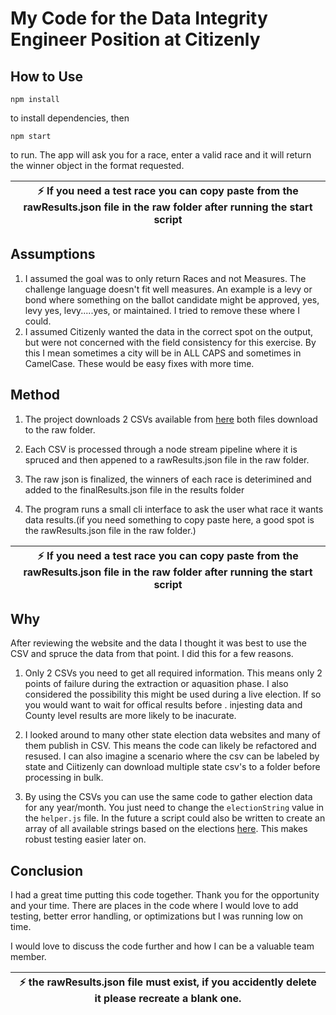 # My Code for the Data Integrity Engineer Position at Citizenly

## How to Use
```
npm install
``` 
to install dependencies, then

```
npm start
```
to run.  The app will ask you for a race, enter a valid race and it will return the winner object in the format requested.

| :zap:    If you need a test race you can copy paste from the rawResults.json file in the raw folder after running the start script 
|-----------------------------------------|

## Assumptions
1. I assumed the goal was to only return Races and not Measures.  The challenge language doesn't fit well  measures.  An example is a levy or bond where something on the ballot candidate might be approved, yes, levy yes, levy.....yes, or maintained.  I tried to remove these where I could.  
2. I assumed Citizenly wanted the data in the correct spot on the output, but were not concerned with the field consistency for this exercise.  By this I mean sometimes a city will be in ALL CAPS and sometimes in CamelCase.  These would be easy fixes with more time.  



## Method
1. The project downloads 2 CSVs available from [here](https://results.vote.wa.gov/results/20221108/export.html) both files download to the raw folder.

2. Each CSV is processed through a node stream pipeline where it is spruced and then appened to a rawResults.json file in the raw folder.

3. The raw json is finalized, the winners of each race is deterimined and added to the finalResults.json file in the results folder

4. The program runs a small cli interface to ask the user what race it wants data results.(if you need something to copy paste here, a good spot is the rawResults.json file in the raw folder.)

| :zap:    If you need a test race you can copy paste from the rawResults.json file in the raw folder after running the start script 
|-----------------------------------------|

## Why
After reviewing the website and the data I thought it was best to use the CSV and spruce the data from that point.  I did this for a few reasons.

1. Only 2 CSVs you need to get all required information.  This means only 2 points of failure during the extraction or aquasition phase.  I also considered the possibility this might be used during a live election.  If so you would want to wait for offical results before . injesting data and County level results are more likely to be inacurate.  

2. I looked around to many other state election data websites and many of them publish in CSV.  This means the code can likely be refactored and resused.  I can also imagine a scenario where the csv can be labeled by state and Ciitizenly can download multiple state csv's to a folder before processing in bulk.  

3. By using the CSVs you can use the same code to gather election data for any year/month.  You just need to change the ```electionString``` value in the ```helper.js``` file.  In the future a script could also be written to create an array of all available strings based on the elections [here](https://www.sos.wa.gov/elections/data-research/election-results-and-voters-pamphlets).  This makes robust testing easier later on. 


## Conclusion
I had a great time putting this code together.  Thank you for the opportunity and your time.  There are places in the code where I would love to add testing, better error handling, or optimizations but I was running low on time.  

I would love to discuss the code further and how I can be a valuable team member.  

| :zap:    the rawResults.json file must exist, if you accidently delete it please recreate a blank one.
|-----------------------------------------|